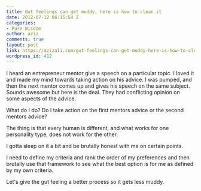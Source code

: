```yaml
---
title: Gut feelings can get muddy, here is how to clean it
date: 2012-07-12 06:15:54 Z
categories:
- Pure Wisdom
author: aziz
comments: true
layout: post
link: https://azizali.com/gut-feelings-can-get-muddy-here-is-how-to-clean-it/
wordpress_id: 412
---
```


I heard an entrepreneur mentor give a speech on a particular topic. I loved it and made my mind towards taking action on his advice. I was pumped, and then the next mentor comes up and gives his speech on the same subject. Sounds awesome but here is the deal. They had conflicting opinion on some aspects of the advice. 

What do I do? Do I take action on the first mentors advice or the second mentors advice?

The thing is that every human is different, and what works for one personality type, does not work for the other.

I gotta sleep on it a bit and be brutally honest with me on certain points.

I need to define my criteria and rank the order of my preferences and then brutally use that framework to see what the best option is for me as defined by my own criteria.

Let's give the gut feeling a better process so it gets less muddy.
